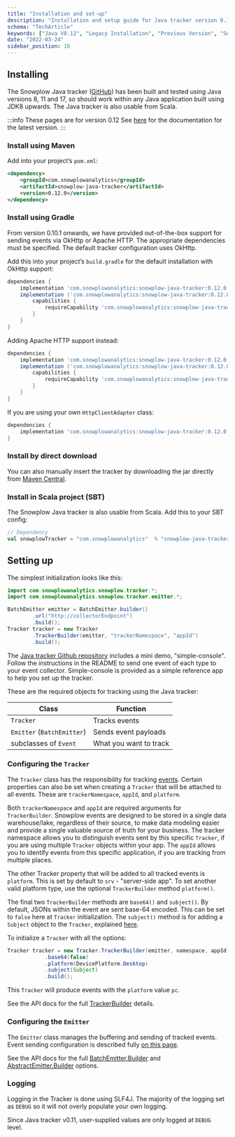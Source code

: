 ```yaml
---
title: "Installation and set-up"
description: "Installation and setup guide for Java tracker version 0.12 in enterprise applications."
schema: "TechArticle"
keywords: ["Java V0.12", "Legacy Installation", "Previous Version", "Setup Guide", "Deprecated Version", "Legacy Setup"]
date: "2022-03-24"
sidebar_position: 10
---
```


## Installing

The Snowplow Java tracker ([GitHub](https://github.com/snowplow/snowplow-java-tracker)) has been built and tested using Java versions 8, 11 and 17, so should work within any Java application built using JDK8 upwards. The Java tracker is also usable from Scala.

:::info These pages are for version 0.12
See [here](/docs/sources/trackers/java-tracker/installation-and-set-up/index.md) for the documentation for the latest version.
:::

### Install using Maven

Add into your project’s `pom.xml`:

```xml
<dependency>
    <groupId>com.snowplowanalytics</groupId>
    <artifactId>snowplow-java-tracker</artifactId>
    <version>0.12.0</version>
</dependency>
```

### Install using Gradle

From version 0.10.1 onwards, we have provided out-of-the-box support for sending events via OkHttp or Apache HTTP. The appropriate dependencies must be specified. The default tracker configuration uses OkHttp.

Add this into your project’s `build.gradle` for the default installation with OkHttp support:

```gradle
dependencies {
    implementation 'com.snowplowanalytics:snowplow-java-tracker:0.12.0'
    implementation ('com.snowplowanalytics:snowplow-java-tracker:0.12.0') {
        capabilities {
            requireCapability 'com.snowplowanalytics:snowplow-java-tracker-okhttp-support'
        }
    }
}
```

Adding Apache HTTP support instead:

```gradle
dependencies {
    implementation 'com.snowplowanalytics:snowplow-java-tracker:0.12.0'
    implementation ('com.snowplowanalytics:snowplow-java-tracker:0.12.0') {
        capabilities {
            requireCapability 'com.snowplowanalytics:snowplow-java-tracker-apachehttp-support'
        }
    }
}
```

If you are using your own `HttpClientAdapter` class:

```gradle
dependencies {
    implementation 'com.snowplowanalytics:snowplow-java-tracker:0.12.0'
}
```

### Install by direct download

You can also manually insert the tracker by downloading the jar directly from [Maven Central](https://search.maven.org/search?q=a:snowplow-java-tracker).

### Install in Scala project (SBT)

The Snowplow Java tracker is also usable from Scala. Add this to your SBT config:

```scala
// Dependency
val snowplowTracker = "com.snowplowanalytics"  % "snowplow-java-tracker"  % "0.12.0"
```

## Setting up

The simplest initialization looks like this:

```java
import com.snowplowanalytics.snowplow.tracker.*;
import com.snowplowanalytics.snowplow.tracker.emitter.*;

BatchEmitter emitter = BatchEmitter.builder()
        .url("http://collectorEndpoint")
        .build();
Tracker tracker = new Tracker
        .TrackerBuilder(emitter, "trackerNamespace", "appId")
        .build();
```

The [Java tracker Github repository](https://github.com/snowplow/snowplow-java-tracker) includes a mini demo, "simple-console". Follow the instructions in the README to send one event of each type to your event collector. Simple-console is provided as a simple reference app to help you set up the tracker.

These are the required objects for tracking using the Java tracker:

| Class                      | Function               |
|----------------------------|------------------------|
| `Tracker`                  | Tracks events          |
| `Emitter` (`BatchEmitter`) | Sends event payloads   |
| subclasses of `Event`      | What you want to track |

### Configuring the `Tracker`

The `Tracker` class has the responsibility for tracking [events](/docs/sources/trackers/java-tracker/previous-versions/java-tracker-v0-12/tracking-events/index.md). Certain properties can also be set when creating a `Tracker` that will be attached to all events. These are `trackerNamespace`, `appId`, and `platform`.

Both `trackerNamespace` and `appId` are required arguments for `TrackerBuilder`. Snowplow events are designed to be stored in a single data warehouse/lake, regardless of their source, to make data modeling easier and provide a single valuable source of truth for your business. The tracker namespace allows you to distinguish events sent by this specific `Tracker`, if you are using multiple `Tracker` objects within your app. The `appId` allows you to identify events from this specific application, if you are tracking from multiple places.

The other Tracker property that will be added to all tracked events is `platform`. This is set by default to `srv` - "server-side app". To set another valid platform type, use the optional `TrackerBuilder` method `platform()`.

The final two `TrackerBuilder` methods are `base64()` and `subject()`. By default, JSONs within the event are sent base-64 encoded. This can be set to `false` here at `Tracker` initialization. The `subject()` method is for adding a `Subject` object to the `Tracker`, explained [here](/docs/sources/trackers/java-tracker/previous-versions/java-tracker-v0-12/tracking-specific-client-side-properties/index.md).

To initialize a `Tracker` with all the options:

```java
Tracker tracker = new Tracker.TrackerBuilder(emitter, namespace, appId)
            .base64(false)
            .platform(DevicePlatform.Desktop)
            .subject(Subject)
            .build();
```

This `Tracker` will produce events with the `platform` value `pc`.

See the API docs for the full [TrackerBuilder](https://snowplow.github.io/snowplow-java-tracker/index.html?com/snowplowanalytics/snowplow/tracker/Tracker.TrackerBuilder.html) details.

### Configuring the `Emitter`

The `Emitter` class manages the buffering and sending of tracked events. Event sending configuration is described fully [on this page](/docs/sources/trackers/java-tracker/previous-versions/java-tracker-v0-12/configuring-how-events-are-sent/index.md).

See the API docs for the full [BatchEmitter.Builder](https://snowplow.github.io/snowplow-java-tracker/index.html?com/snowplowanalytics/snowplow/tracker/emitter/BatchEmitter.Builder.html) and [AbstractEmitter.Builder](https://snowplow.github.io/snowplow-java-tracker/index.html?com/snowplowanalytics/snowplow/tracker/emitter/AbstractEmitter.Builder.html) options.

### Logging

Logging in the Tracker is done using SLF4J. The majority of the logging set as `DEBUG` so it will not overly populate your own logging.

Since Java tracker v0.11, user-supplied values are only logged at `DEBUG` level.
